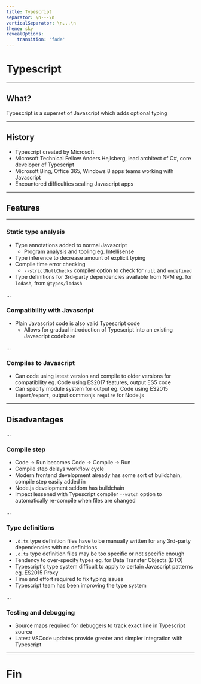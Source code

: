 ```yaml
---
title: Typescript
separator: \n---\n
verticalSeparator: \n...\n
theme: sky
revealOptions:
    transition: 'fade'
---
```


# Typescript

---

## What?
Typescript is a superset of Javascript which adds optional typing

---

## History
- Typescript created by Microsoft
- Microsoft Technical Fellow Anders Hejlsberg, lead architect of C#, core developer of Typescript
- Microsoft Bing, Office 365, Windows 8 apps teams working with Javascript
- Encountered difficulties scaling Javascript apps

---

## Features

---

### Static type analysis
- Type annotations added to normal Javascript
  - Program analysis and tooling eg. Intellisense
- Type inference to decrease amount of explicit typing
- Compile time error checking
  - `--strictNullChecks` compiler option to check for `null` and `undefined`
- Type definitions for 3rd-party dependencies available from NPM eg. for `lodash`, from `@types/lodash`

...

### Compatibility with Javascript
- Plain Javascript code is also valid Typescript code
  - Allows for gradual introduction of Typescript into an existing Javascript codebase

...

### Compiles to Javascript
- Can code using latest version and compile to older versions for compatibility eg. Code using ES2017 features, output ES5 code
- Can specify module system for output eg. Code using ES2015 `import`/`export`, output commonjs `require` for Node.js

---

## Disadvantages

...

### Compile step
- Code -> Run becomes Code -> Compile -> Run
- Compile step delays workflow cycle
- Modern frontend development already has some sort of buildchain, compile step easily added in
- Node.js development seldom has buildchain
- Impact lessened with Typescript compiler `--watch` option to automatically re-compile when files are changed

...

### Type definitions
- `.d.ts` type definition files have to be manually written for any 3rd-party dependencies with no definitions
- `.d.ts` type definition files may be too specific or not specific enough
- Tendency to over-specify types eg. for Data Transfer Objects (DTO)
- Typescript's type system difficult to apply to certain Javascript patterns eg. ES2015 Proxy
- Time and effort required to fix typing issues
- Typescript team has been improving the type system

...

### Testing and debugging
- Source maps required for debuggers to track exact line in Typescript source
- Latest VSCode updates provide greater and simpler integration with Typescript

---

# Fin
